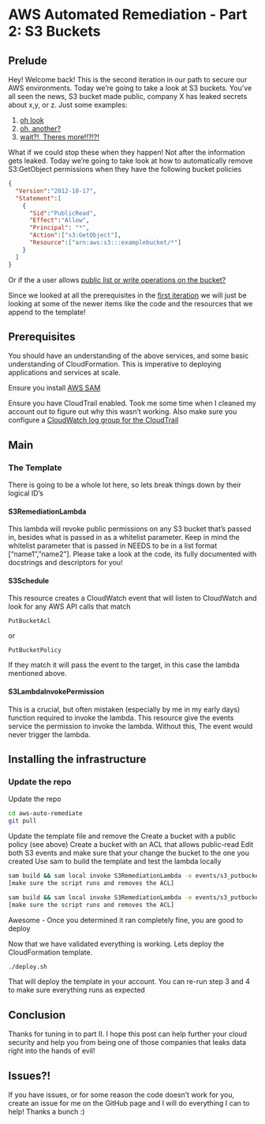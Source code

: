 # AWS Automated Remediation - Part 2: S3 Buckets



## Prelude

Hey! Welcome back! This is the second iteration in our path to secure our AWS environments. Today we’re going to take a look at S3 buckets. You’ve all seen the news, S3 bucket made public, company X has leaked secrets about x,y, or z.  Just some examples:

1.   [oh look](https://www.computerweekly.com/news/252476870/Exposed-AWS-buckets-again-implicated-in-multiple-data-leaks)
2.    [oh, another?](https://techcrunch.com/2019/08/09/aws-ebs-cloud-backups-leak/)
3.    [wait?!, Theres more!!?!?!](https://www.trendmicro.com/vinfo/us/security/news/cybercrime-and-digital-threats/misconfigured-aws-s3-bucket-leaks-36-000-inmate-records)

What if we could stop these when they happen! Not after the information gets leaked. Today we’re going to take look at how to automatically remove S3:GetObject permissions when they have the following bucket policies
```json
{
  "Version":"2012-10-17",
  "Statement":[
    {
      "Sid":"PublicRead",
      "Effect":"Allow",
      "Principal": "*",
      "Action":["s3:GetObject"],
      "Resource":["arn:aws:s3:::examplebucket/*"]
    }
  ]
}
```

Or if the a user allows [public list or write operations on the bucket?](https://docs.aws.amazon.com/AmazonS3/latest/dev/acl-overview.html)

Since we looked at all the prerequisites in the [first iteration](https://getsec.github.io/2020/02/aws-remedy-1/) we will just be looking at some of the newer items like the code and the resources that we append to the template!

## Prerequisites

You should have an understanding of the above services, and some basic understanding of CloudFormation. This is imperative to deploying applications and services at scale.

Ensure you install [AWS SAM](https://docs.aws.amazon.com/serverless-application-model/latest/developerguide/serverless-sam-cli-install.html)

Ensure you have CloudTrail enabled. Took me some time when I cleaned my account out to figure out why this wasn’t working. Also make sure you configure a [CloudWatch log group for the CloudTrail](https://docs.aws.amazon.com/awscloudtrail/latest/userguide/send-cloudtrail-events-to-cloudwatch-logs.html)

## Main

### The Template
There is going to be a whole lot here, so lets break things down by their logical ID’s

#### S3RemediationLambda
This lambda will revoke public permissions on any S3 bucket that’s passed in, besides what is passed in as a whitelist parameter. Keep in mind the whitelist parameter that is passed in NEEDS to be in a list format [“name1”,”name2”]. Please take a look at the code, its fully documented with docstrings and descriptors for you!	

#### S3Schedule
This resource creates a CloudWatch event that will listen to CloudWatch and look for any AWS API calls that match 
```
PutBucketAcl
```

or 

```PutBucketPolicy```

 If they match it will pass the event to the target, in this case the lambda mentioned above.

#### S3LambdaInvokePermission
This is a crucial, but often mistaken (especially by me in my early days) function required to invoke the lambda. This resource give the events service the permission to invoke the lambda. Without this, The event would never trigger the lambda.


## Installing the infrastructure

### Update the repo

Update the repo
```bash
cd aws-auto-remediate
git pull
```

Update the template file and remove the
Create a bucket with a public policy (see above)
Create a bucket with an ACL that allows public-read
Edit both S3 events and make sure that your change the bucket to the one you created
Use sam to build the template and test the lambda locally

```bash
sam build && sam local invoke S3RemediationLambda -e events/s3_putbucketacl.json
[make sure the script runs and removes the ACL]

sam build && sam local invoke S3RemediationLambda -e events/s3_putbucketpolicy.json
[make sure the script runs and removes the ACL]
```

Awesome - Once you determined it ran completely fine, you are good to deploy

Now that we have validated everything is working. Lets deploy the CloudFormation template.
```bash
./deploy.sh
```

That will deploy the template in your account. You can re-run step 3 and 4 to make sure everything runs as expected

## Conclusion

Thanks for tuning in to part II. I hope this post can help further your cloud security and help you from being one of those companies that leaks data right into the hands of evil!

## Issues?!

If you have issues, or for some reason the code doesn’t work for you, create an issue for me on the GitHub page and I will do everything I can to help! Thanks a bunch :)
